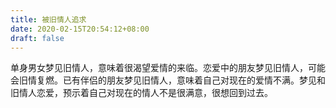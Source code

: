 ```yaml
---
title: 被旧情人追求
date: 2020-02-15T20:54:12+08:00
draft: false
---
```


单身男女梦见旧情人，意味着很渴望爱情的来临。恋爱中的朋友梦见旧情人，可能会旧情复燃。已有伴侣的朋友梦见旧情人，意味着自己对现在的爱情不满。梦见和旧情人恋爱，预示着自己对现在的情人不是很满意，很想回到过去。